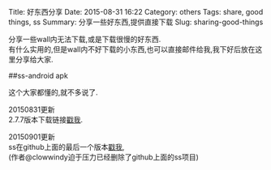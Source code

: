 Title: 好东西分享
Date: 2015-08-31 16:22
Category: others
Tags: share, good things, ss
Summary: 分享一些好东西,提供直接下载
Slug: sharing-good-things

分享一些wall内无法下载,或是下载很慢的好东西.  
有什么实用的,但是wall内不好下载的小东西,也可以直接邮件给我,我下好后放在这里分享给大家.

##ss-android apk

这个大家都懂的,就不多说了.

20150831更新  
2.7.7版本下载链接[戳我]({attach}/files/shadowsocks-nightly-2.7.7.apk).

20150901更新  
ss在github上面的最后一个版本[戳我]({attach}/files/shadowsocks-2.8.2.zip),  
(作者@clowwindy迫于压力已经删除了github上面的ss项目)